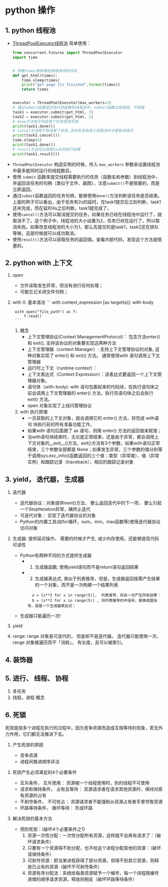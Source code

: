 # python 操作

## 1. python 线程池
 - [ThreadPoolExecutor线程池](https://www.jianshu.com/p/b9b3d66aa0be)
 简单使用： 
    ```python 
    from concurrent.futures import ThreadPoolExecutor
    import time
    
    
    # 参数times用来模拟网络请求的时间
    def get_html(times):
        time.sleep(times)
        print("get page {}s finished".format(times))
        return times
    
    
    executor = ThreadPoolExecutor(max_workers=2)
    # 通过submit函数提交执行的函数到线程池中，submit函数立即返回，不阻塞
    task1 = executor.submit(get_html, 3)
    task2 = executor.submit(get_html, 2)
    # done方法用于判定某个任务是否完成
    print(task1.done())
    # cancel方法用于取消某个任务,该任务没有放入线程池中才能取消成功
    print(task2.cancel())
    time.sleep(4)
    print(task1.done())
    # result方法可以获取task的执行结果
    print(task1.result())
    ```
 - `ThreadPoolExecutor` 构造实例的时候，传入 `max_workers` 参数来设置线程池中最多能同时运行的线程数目。
 - 使用 `submit` 函数来提交线程需要执行的任务（函数名和参数）到线程池中，并返回该任务的句柄（类似于文件、画图），注意`submit()`不是阻塞的，而是立即返回。
 - 通过`submit`函数返回的任务句柄，能够使用`done()`方法判断该任务是否结束。上面的例子可以看出，由于任务有2s的延时，在task1提交后立刻判断，task1还未完成，而在延时4s之后判断，task1就完成了。
 - 使用`cancel()`方法可以取消提交的任务，如果任务已经在线程池中运行了，就取消不了。这个例子中，线程池的大小设置为2，任务已经在运行了，所以取消失败。如果改变线程池的大小为1，那么先提交的是task1，task2还在排队等候，这是时候就可以成功取消。
 - 使用`result()`方法可以获取任务的返回值。查看内部代码，发现这个方法是阻塞的。

## 2. python with 上下文
1. open 
    - 文件读取发生异常，但没有进行任何处理；
    - 可能忘记关闭文件句柄；
2. with
    0. 基本语法
        ```
        with context_expression [as target(s)]:
            with-body 
       
        with open("file_path") as f:
            f.read()
        ```
    1. 概念
        - 上下文管理协议(Context ManagementProtocol)： 包含方法enter() 和 exit(), 支持该协议的对象要实现这两种方法
        - 上下文管理器（context Manager）: 支持上下文管理协议的对象, 这种对象实现了 enter() 和 exit() 方法。 通常使用with 语句调用上下文管理器
        - 运行时上下文（runtime context）： 
        - 上下文表达式（Context Expression）：该表达式要返回一个上下文管理器对象。
        - 语句体（with-body): with 语句包裹起来的代码块，在执行语句体之前会调用上下文管理器的 enter() 方法，执行完语句体之后会执行 exit() 方法。
        - open 对象实现了上线问管理协议
    2. with 执行原理
        - 一旦获取的上下文对象，就会调用它的 enter() 方法，将完成 with语句 块执行前的所有准备功能工作。
        - 如果with 语句后面跟了 as 语句，则用 enter() 方法的返回值来赋值；
        - 当with语句块结束时，无论是正常结束，还是由于异常，都会调用上下文对象的__exit__()方法，exit()方法有3个参数，如果with语句正常结束，三个参数全部都是 None；如果发生异常，三个参数的值分别等于调用sys.exc_info()函数返回的三个值：类型（异常类）、值（异常实例）和跟踪记录（traceback），相应的跟踪记录对象
    
## 3. yield， 迭代器， 生成器
1. 迭代器
    - 迭代器协议：对象提供next()方法， 要么返回迭代中的下一项， 要么引起一个StopIteration异常，姨终止迭代
    - 可迭代对象： 实现了迭代器协议的对象
    - Python的内置工具(如for循环，sum，min，max函数等)使用迭代器协议访问对象
    
2. 生成器: 提供延迟操作， 需要的时候才产生, 减少内存使用，还能够提高代码可读性
    - Python有两种不同的方式提供生成器
        - 1. 生成器函数, 使用yield语句而不是return语句返回结果
        - 2. 生成器表达式, 类似于列表推导，但是，生成器返回按需产生结果的一个对象，而不是一次构建一个结果列表
            ```
              a = [x**2 for x in range(5)],  列表推导，将会一次产生所有结果：
              b = (x**2 for x in range(5)) , 将列表推导的中括号，替换成圆括号，就是一个生成器表达式：
            ```
    - 生成器只能遍历一次!
    
3. yield 
4. range: range 对象是可迭代的， 但是却不是迭代器。 迭代器只能使用一次，  range 对象被遍历而不「消耗」， 有长度，且可以被索引。
    
## 4. 装饰器

## 5. 进行、 线程、 协程
1. 多任务
2. 线程，进程 概念


## 6. 死锁
死锁是指多个进程在执行的过程中，因为竞争资源而造成互相等待的现象，若无外力作用，它们都无法推进下去。

1. 产生死锁的原因
    - 竞争资源
    - 进程间推进顺序非法

2. 死锁产生必须满足的4个必要条件
    - 互斥条件， 互斥使用： 资源被一个线程使用时，别的线程不可使用
    - 请求和保持条件， 占有且等待： 资源请求者在请求其他资源时，保持对原有资源的占有
    - 不剥夺条件， 不可抢占： 资源请求者不能强制从资源占有者手里夺取资源
    - 环路等待条件， 循环等待： 形成环路
3. 解决死锁的基本方法
    -  预防死锁：(破坏4个必要条件之1) 
        1. 资源一次性分配：一次性分配所有资源，这样就不会再有请求了：（破坏请求条件）
        2. 只要有一个资源得不到分配，也不给这个进程分配其他的资源：（破坏请保持条件）
        3. 可剥夺资源：即当某进程获得了部分资源，但得不到其它资源，则释放已占有的资源（破坏不可剥夺条件）
        4. 资源有序分配法：系统给每类资源赋予一个编号，每一个进程按编号递增的顺序请求资源，释放则相反（破坏环路等待条件）